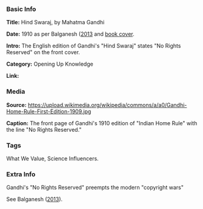 ### Basic Info

**Title:** Hind Swaraj, by Mahatma Gandhi

**Date:** 1910 as per Balganesh ([2013](https://scholarship.law.upenn.edu/faculty_scholarship/445) and [book cover](https://upload.wikimedia.org/wikipedia/commons/a/a0/Gandhi-Home-Rule-First-Edition-1909.jpg).

**Intro:** The English edition of Gandhi's "Hind Swaraj" states "No Rights Reserved" on the front cover.

**Category:** Opening Up Knowledge

**Link:** 

### Media

**Source:** https://upload.wikimedia.org/wikipedia/commons/a/a0/Gandhi-Home-Rule-First-Edition-1909.jpg

**Caption:** The front page of Gandhi's 1910 edition of "Indian Home Rule" with the line "No Rights Reserved."

### Tags

What We Value, Science Influencers.

### Extra Info

Gandhi's "No Rights Reserved" preempts the modern "copyright wars"

See Balganesh ([2013](https://scholarship.law.upenn.edu/faculty_scholarship/445)).
